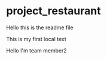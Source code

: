 # project_restaurant

Hello this is the readme file

This is my first local text

Hello I'm team member2
